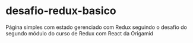 # desafio-redux-basico
Página simples com estado gerenciado com Redux seguindo o desafio do segundo módulo do curso de Redux com React da Origamid
